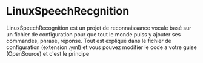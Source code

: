 # LinuxSpeechRecgnition
LinuxSpeechRecognition est un projet de reconnaissance vocale basé sur un fichier de configuration
pour que tout le monde puiss y ajouter ses commandes, phrase, réponse.
Tout est expliqué dans le fichier de configuration (extension .yml) et vous pouvez modifier le code a votre guise (OpenSource) et c'est le principe
